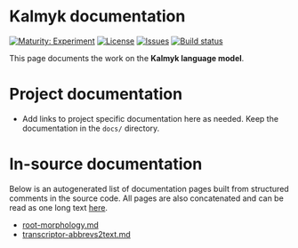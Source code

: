 # Kalmyk documentation

[![Maturity: Experiment](https://img.shields.io/badge/Maturity-Experiment-black.svg)](https://giellalt.github.io/MaturityClassification.html)
[![License](https://img.shields.io/github/license/giellalt/lang-xal)](https://raw.githubusercontent.com/giellalt/lang-xal/develop/LICENSE)
[![Issues](https://img.shields.io/github/issues/giellalt/lang-xal)](https://github.com/giellalt/lang-xal/issues)
[![Build status](https://github.com/giellalt/lang-xal/workflows/Speller%20CI+CD/badge.svg)](https://github.com/giellalt/lang-xal/actions)

This page documents the work on the **Kalmyk language model**. 

# Project documentation

* Add links to project specific documentation here as needed. Keep the documentation in the `docs/` directory.

# In-source documentation

Below is an autogenerated list of documentation pages built from structured comments in the source code. All pages are also concatenated and can be read as one long text [here](xal.md).
* [root-morphology.md](root-morphology.md)
* [transcriptor-abbrevs2text.md](transcriptor-abbrevs2text.md)
